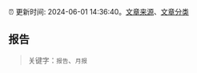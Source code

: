 :alarm_clock: 更新时间: 2024-06-01 14:36:40。[文章来源](/README.md)、[文章分类](/TAGS.md)

## 报告


> 关键字：`报告`、`月报`



